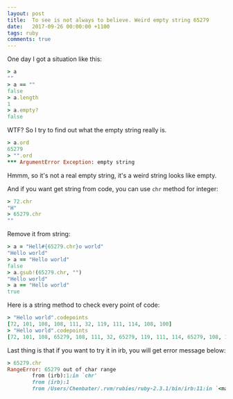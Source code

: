 ```yaml
---
layout: post
title:  To see is not always to believe. Weird empty string 65279
date:   2017-09-26 00:00:00 +1100
tags: ruby
comments: true
---
```

One day I got a situation like this:
```rb
> a
""
> a == ""
false
> a.length
1
> a.empty?
false
```
WTF? So I try to find out what the empty string really is.
```rb
> a.ord
65279
> "".ord
*** ArgumentError Exception: empty string
```
Hmmm, so it's not a real empty string, it's a weird string looks like empty.

And if you want get string from code, you can use `chr` method for integer:
```rb
> 72.chr
"H"
> 65279.chr
""
```
Remove it from string:
```rb
> a = "Hell#{65279.chr}o world"
"Hello world"
> a == "Hello world"
false
> a.gsub!(65279.chr, "")
"Hello world"
> a == "Hello world"
true
```
Here is a string method to check every point of code:
```rb
> "Hello world".codepoints
[72, 101, 108, 108, 111, 32, 119, 111, 114, 108, 100]
> "Hello world".codepoints
[72, 101, 108, 65279, 108, 111, 32, 65279, 119, 111, 114, 65279, 108, 100]
```

Last thing is that if you want to try it in irb, you will get error message below:
```rb
> 65279.chr
RangeError: 65279 out of char range
        from (irb):1:in `chr'
        from (irb):1
        from /Users/Chenbater/.rvm/rubies/ruby-2.3.1/bin/irb:11:in `<main>'
```